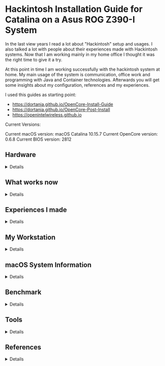 # Hackintosh Installation Guide for Catalina on a Asus ROG Z390-I System

In the last view years I read a lot about "Hackintosh" setup and usages. I also talked a lot with people about their experiences made with Hackintosh systems. Now that I am working mainly in my home office I thought it was the right time to give it a try.

At this point in time I am working successfully with the hackintosh system at home. My main usage of the system is communication, office work and programming with Java and Container technologies.
Afterwards you will get some insights about my configuration, references and my experiences.

I used this guides as starting point:

- https://dortania.github.io/OpenCore-Install-Guide
- https://dortania.github.io/OpenCore-Post-Install
- https://openintelwireless.github.io

Current Versions:

Current macOS version: macOS Catalina 10.15.7
Current OpenCore version: 0.6.8
Current BIOS version: 2812

## Hardware
<details>
<summary>Details</summary>

Type  | Item
--|--
CPU  | Intel Core i9-9900K 3.6 Ghz 8-Core Processor (Coffee Lake) 
CPU Cooler  | Corsair Hydro H60 (Water-Cooling)
Motherboard | Mainboard S1151 Asus ROG Strix Z390-I
Memory | 64GB Corsair Vengeance LPX (2x32 GB)
Video Card | Sapphire - Radeon RX 580 Pulse 8192MB
Case | ITX Fractal Design Node 304 (white)
Power Supply | 550W Seasonic FOCUS GX-550 FM
Hard Disk | SSD 1TB Samsung 860 Evo SATA
Monitor | DELL U3419W with Mini DisplayPort (updated to this big monitor) 
daskeyboard  | A mechanical keyboard for Mac power-users

</details>

## What works now
<details>
<summary>Details</summary>

- Local Ethernet
- Bluetooth
- Wireless
- GraphCard works
- Sleep / Wake
- Power Nap (sleep with background operations such as Time Machine)
- iMessage
- Pages, Numbers, Keynote
- iCloud
- iPhoto
- iMovie
- Virtualization with Oracle VirtualBox and Docker
- Webcam with iPhone 7 and EpocCam HD app

</details>

## Experiences I made
<details>
<summary>Details</summary>

- Upgrade to OpenCore 0.6.8 was easy when using the tools OpenCore Configurator and OC_Gen-X (see section tools below).
- With using OpenIntelWireless I am also able to use the internal Wireless and Bluetooth capabilities.
- I would recommend to use this tools instead of do the manual way.
- First try your new configuration on a USB stick before finally moving the configuration to the EFIT "final" partition.

</details>

## My Workstation
<details>
<summary>Details</summary>
![](images/setup-1.jpeg)

For some month I upgraded to a new curved monitor 34-inches model from DELL. It is really a joy to work with such a big monitor.

![](images/setup-2.jpeg)

![](images/setup-3.jpeg)

</details>

## macOS System Information
<details>
<summary>Details</summary>

![](images/macos-system-info-1.png)

![](images/macos-system-info-2.png)

![](images/macos-system-info-3.png)

</details>

## Benchmark
<details>
<summary>Details</summary>

![](images/benchmark-results-1.png)

Afterwards you find a list with single core values: my current value = 1263

![](images/benchmark-results-2.png)

Afterwards you find  list with multi-cores values: my current value = 8756

![](images/benchmark-results-3.png)

![](images/benchmark-results-5.png)

</details>

## Tools
<details>
<summary>Details</summary>

Tools and commands needed to setup and configure a Hackintosh:

- [Opencore Configurator](https://mackie100projects.altervista.org/download-opencore-configurator/): A graphical ui to manage the content of config.plist.
- [Hackintool](https://github.com/headkaze/Hackintool/releases)
- [Opencore Gen-X](https://github.com/Pavo-IM/OC-Gen-X/releases): A graphical ui to create a new config.plist based on system type.
- [MountEFI](https://github.com/corpnewt/MountEFI): Easy mount of EFI partition.
- [ProperTree](https://github.com/corpnewt/ProperTree): For editing our config, this editor has some super useful tools for OpenCore
- [GenSMBIOS](https://github.com/corpnewt/GenSMBIOS): For generating our SMBIOS

</details>

## References
<details>
<summary>Details</summary>

- [tonymacx86: resources and help to build an hackintosh](https://www.tonymacx86.com/:)

- [OpenCore Desktop Guide](https://dortania.github.io/OpenCore-Desktop-Guide/)

- [asus-rog-strix-z390-i-gaming-hackintosh](https://github.com/czombos/asus-rog-strix-z390-i-gaming-hackintosh): github project to build a hackintosh with the same configuration

- [ASUS Z390 E GAMING with Intel i9-9900K Opencore 0.5.7 Hackintosh & Benchmarks!](https://www.youtube.com/watch?v=hlV4FC-5Uu8): Youtube video with details about setup the hackintosh with the asus mainboard

- [ROG STRIX Z390-I Gaming Firmware Updates](https://rog.asus.com/motherboards/rog-strix/rog-strix-z390-i-gaming-model/helpdesk_bios)

  </details>